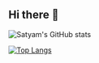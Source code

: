 ## Hi there 👋

![Satyam's GitHub stats](https://github-readme-stats.vercel.app/api?username=Satyam-Kumar-Singh&show_icons=true&theme=radical)

[![Top Langs](https://github-readme-stats.vercel.app/api/top-langs/?username=Satyam-Kumar-Singh&layout=pie)](https://github.com/Satyam-Kumar-Singh/github-readme-stats)
